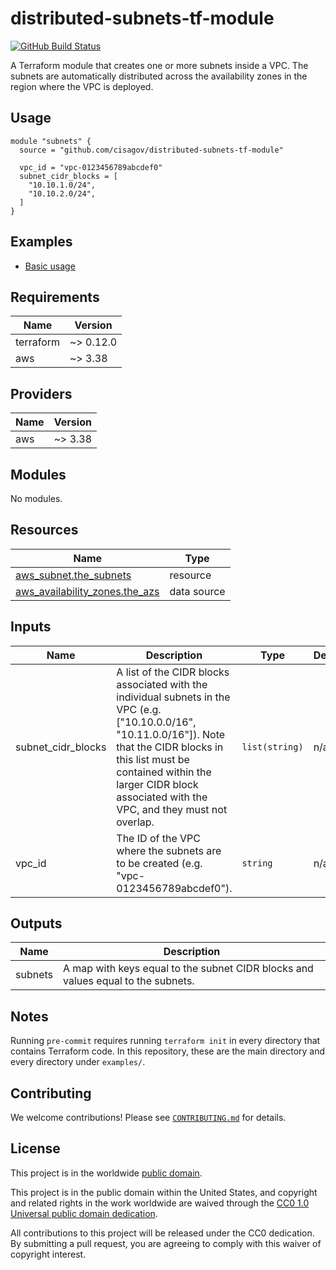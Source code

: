 # distributed-subnets-tf-module #

[![GitHub Build
Status](https://github.com/cisagov/distributed-subnets-tf-module/workflows/build/badge.svg)](https://github.com/cisagov/distributed-subnets-tf-module/actions)

A Terraform module that creates one or more subnets inside a VPC.  The
subnets are automatically distributed across the availability zones in
the region where the VPC is deployed.

## Usage ##

```hcl
module "subnets" {
  source = "github.com/cisagov/distributed-subnets-tf-module"

  vpc_id = "vpc-0123456789abcdef0"
  subnet_cidr_blocks = [
    "10.10.1.0/24",
    "10.10.2.0/24",
  ]
}
```

## Examples ##

- [Basic usage](https://github.com/cisagov/distributed-subnets-tf-module/tree/develop/examples/basic_usage)

## Requirements ##

| Name | Version |
|------|---------|
| terraform | ~> 0.12.0 |
| aws | ~> 3.38 |

## Providers ##

| Name | Version |
|------|---------|
| aws | ~> 3.38 |

## Modules ##

No modules.

## Resources ##

| Name | Type |
|------|------|
| [aws_subnet.the_subnets](https://registry.terraform.io/providers/hashicorp/aws/latest/docs/resources/subnet) | resource |
| [aws_availability_zones.the_azs](https://registry.terraform.io/providers/hashicorp/aws/latest/docs/data-sources/availability_zones) | data source |

## Inputs ##

| Name | Description | Type | Default | Required |
|------|-------------|------|---------|:--------:|
| subnet\_cidr\_blocks | A list of the CIDR blocks associated with the individual subnets in the VPC (e.g. ["10.10.0.0/16", "10.11.0.0/16"]).  Note that the CIDR blocks in this list must be contained within the larger CIDR block associated with the VPC, and they must not overlap. | `list(string)` | n/a | yes |
| vpc\_id | The ID of the VPC where the subnets are to be created (e.g. "vpc-0123456789abcdef0"). | `string` | n/a | yes |

## Outputs ##

| Name | Description |
|------|-------------|
| subnets | A map with keys equal to the subnet CIDR blocks and values equal to the subnets. |

## Notes ##

Running `pre-commit` requires running `terraform init` in every directory that
contains Terraform code. In this repository, these are the main directory and
every directory under `examples/`.

## Contributing ##

We welcome contributions!  Please see [`CONTRIBUTING.md`](CONTRIBUTING.md) for
details.

## License ##

This project is in the worldwide [public domain](LICENSE).

This project is in the public domain within the United States, and
copyright and related rights in the work worldwide are waived through
the [CC0 1.0 Universal public domain
dedication](https://creativecommons.org/publicdomain/zero/1.0/).

All contributions to this project will be released under the CC0
dedication. By submitting a pull request, you are agreeing to comply
with this waiver of copyright interest.
